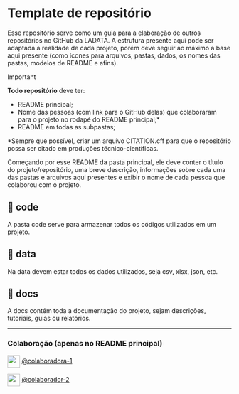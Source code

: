 # Template de repositório
Esse repositório serve como um guia para a elaboração de outros repositórios no GitHub da LADATA. A estrutura presente aqui pode ser adaptada a realidade de cada projeto, porém deve seguir ao máximo a base aqui presente (como ícones para arquivos, pastas, dados, os nomes das pastas, modelos de README e afins).
> [!IMPORTANT]
> **Todo repositório** deve ter:
> * README principal;
> * Nome das pessoas (com link para o GitHub delas) que colaboraram para o projeto no rodapé do README principal;*
> * README em todas as subpastas;
>
> *Sempre que possível, criar um arquivo CITATION.cff para que o repositório possa ser citado em produções técnico-científicas.

Começando por esse README da pasta principal, ele deve conter o título do projeto/repositório, uma breve descrição, informações sobre cada uma das pastas e arquivos aqui presentes e exibir o nome de cada pessoa que colaborou com o projeto.

## :file_folder: code
A pasta code serve para armazenar todos os códigos utilizados em um projeto.

## :file_folder: data
Na data devem estar todos os dados utilizados, seja csv, xlsx, json, etc.

## :file_folder: docs
A docs contém toda a documentação do projeto, sejam descrições, tutoriais, guias ou relatórios.

---

### Colaboração (apenas no README principal)
<a href="https://github.com/" target="blank"><img align="center" src="https://github.com/ladata-ufs/template-ladata/assets/88946365/afb7847d-94b5-4f86-980c-b807f97e31c5" witdh="28" height="28"/></a> [@colaboradora-1](https://github.com/)

<a href="https://github.com/" target="blank"><img align="center" src="https://github.com/ladata-ufs/template-ladata/assets/88946365/afb7847d-94b5-4f86-980c-b807f97e31c5" witdh="28" height="28"/></a> [@colaborador-2](https://github.com/)
